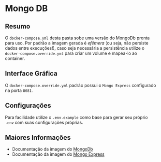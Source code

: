# Mongo DB

## Resumo

O `docker-compose.yml` desta pasta sobe uma versão do MongoDb pronta para uso. Por padrão a imagem gerada é *efêmera* (ou seja, não persiste dados entre execuções!), caso seja necessária a persistência utilize o `docker-compose.override.yml` para criar um volume e mapea-lo ao container.

## Interface Gráfica

O `docker-compose.override.yml` padrão possui o `Mongo Express` configurado na porta `8081`.

## Configurações

Para facilidade utilize o `.env.example` como base para gerar seu próprio `.env` com suas configurações próprias.

## Maiores Informações

+ Documentação da imagem do [MongoDb](https://hub.docker.com/_/mongo)
+ Documentação da imagem do [Mongo Express](https://hub.docker.com/_/mongo-express)
